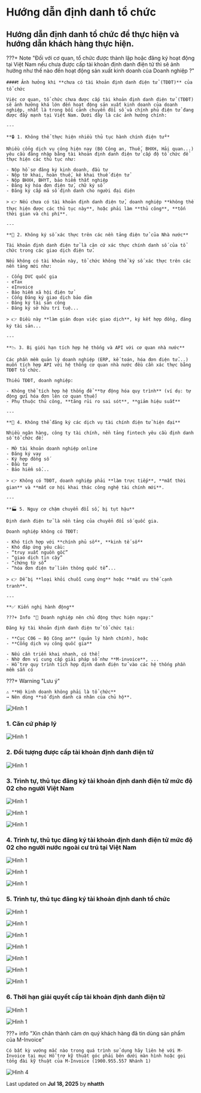 # **Hướng dẫn định danh tổ chức**

## **Hướng dẫn định danh tổ chức để thực hiện và hướng dẫn khách hàng thực hiện.**

???+ Note "Đối với cơ quan, tổ chức được thành lập hoặc đăng ký hoạt động tại Việt Nam nếu chưa được cấp tài khoản định danh điện tử thì sẽ ảnh hưởng như thế nào đến hoạt động sản xuất kinh doanh của Doanh nghiệp ?"

    ####❗ Ảnh hưởng khi **chưa có tài khoản định danh điện tử (TĐĐT)** của tổ chức

    Việc cơ quan, tổ chức chưa được cấp tài khoản định danh điện tử (TĐĐT) sẽ ảnh hưởng khá lớn đến hoạt động sản xuất kinh doanh của doanh nghiệp, nhất là trong bối cảnh chuyển đổi số và chính phủ điện tử đang được đẩy mạnh tại Việt Nam. Dưới đây là các ảnh hưởng chính:

    ---

    **🔒 1. Không thể thực hiện nhiều thủ tục hành chính điện tử**

    Nhiều cổng dịch vụ công hiện nay (Bộ Công an, Thuế, BHXH, Hải quan...) yêu cầu đăng nhập bằng tài khoản định danh điện tử cấp độ tổ chức để thực hiện các thủ tục như:

    - Nộp hồ sơ đăng ký kinh doanh, đầu tư
    - Nộp tờ khai, hoàn thuế, kê khai thuế điện tử
    - Nộp BHXH, BHYT, bảo hiểm thất nghiệp
    - Đăng ký hóa đơn điện tử, chữ ký số
    - Đăng ký cấp mã số định danh cho người đại diện

    > 👉 Nếu chưa có tài khoản định danh điện tử, doanh nghiệp **không thể thực hiện được các thủ tục này**, hoặc phải làm **thủ công**, **tốn thời gian và chi phí**.

    ---

    **🔐 2. Không ký số xác thực trên các nền tảng điện tử của Nhà nước**

    Tài khoản định danh điện tử là căn cứ xác thực chính danh số của tổ chức trong các giao dịch điện tử.

    Nếu không có tài khoản này, tổ chức không thể ký số xác thực trên các nền tảng mới như:

    - Cổng DVC quốc gia
    - eTax
    - eInvoice
    - Bảo hiểm xã hội điện tử
    - Cổng Đăng ký giao dịch bảo đảm
    - Đăng ký tài sản công
    - Đăng ký sở hữu trí tuệ...

    > 👉 Điều này **làm gián đoạn việc giao dịch**, ký kết hợp đồng, đăng ký tài sản...

    ---

    **📉 3. Bị giới hạn tích hợp hệ thống và API với cơ quan nhà nước**

    Các phần mềm quản lý doanh nghiệp (ERP, kế toán, hóa đơn điện tử...) muốn tích hợp API với hệ thống cơ quan nhà nước đều cần xác thực bằng TĐĐT tổ chức.

    Thiếu TĐĐT, doanh nghiệp:

    - Không thể tích hợp hệ thống để **tự động hóa quy trình** (ví dụ: tự động gửi hóa đơn lên cơ quan thuế)
    - Phụ thuộc thủ công, **tăng rủi ro sai sót**, **giảm hiệu suất**

    ---

    **📲 4. Không thể đăng ký các dịch vụ tài chính điện tử hiện đại**

    Nhiều ngân hàng, công ty tài chính, nền tảng fintech yêu cầu định danh số tổ chức để:

    - Mở tài khoản doanh nghiệp online
    - Đăng ký vay
    - Ký hợp đồng số
    - Đầu tư
    - Bảo hiểm số...

    > 👉 Không có TĐĐT, doanh nghiệp phải **làm trực tiếp**, **mất thời gian** và **mất cơ hội khai thác công nghệ tài chính mới**.

    ---

    **🏭 5. Nguy cơ chậm chuyển đổi số, bị tụt hậu**

    Định danh điện tử là nền tảng của chuyển đổi số quốc gia.

    Doanh nghiệp không có TĐĐT:

    - Khó tích hợp với **chính phủ số**, **kinh tế số**
    - Khó đáp ứng yêu cầu:
    - “truy xuất nguồn gốc”
    - “giao dịch tin cậy”
    - “chứng từ số”
    - “hóa đơn điện tử liên thông quốc tế”...

    > 👉 Dễ bị **loại khỏi chuỗi cung ứng** hoặc **mất ưu thế cạnh tranh**.

    ---

    **✅ Kiến nghị hành động**

    ???+ Info "📌 Doanh nghiệp nên chủ động thực hiện ngay:"

    Đăng ký tài khoản định danh điện tử tổ chức tại:

    - **Cục C06 – Bộ Công an** (quản lý hành chính), hoặc
    - **Cổng dịch vụ công quốc gia**

    - Nếu cần triển khai nhanh, có thể:
    - Nhờ đơn vị cung cấp giải pháp số như **M-invoice**, ...
    - Hỗ trợ quy trình tích hợp định danh điện tử vào các hệ thống phần mềm sẵn có

???+ Warning "Lưu ý"

    ⚠️ **Hộ kinh doanh không phải là tổ chức**
    → Nên dùng **số định danh cá nhân của chủ hộ**.

![Hình 1](../../assets/images/tai-lieu/Dinhdanhtochuc-images-0.jpg "Hãy bấm vào để xem rõ hơn")

### **1. Căn cứ pháp lý**

![Hình 1](../../assets/images/tai-lieu/Dinhdanhtochuc-images-1.jpg "Hãy bấm vào để xem rõ hơn")

### **2. Đối tượng được cấp tài khoản định danh điện tử**

![Hình 1](../../assets/images/tai-lieu/Dinhdanhtochuc-images-2.jpg "Hãy bấm vào để xem rõ hơn")

### **3. Trình tự, thủ tục đăng ký tài khoản định danh điện tử mức độ 02 cho người Việt Nam**

![Hình 1](../../assets/images/tai-lieu/Dinhdanhtochuc-images-3.jpg "Hãy bấm vào để xem rõ hơn")

![Hình 1](../../assets/images/tai-lieu/Dinhdanhtochuc-images-4.jpg "Hãy bấm vào để xem rõ hơn")

![Hình 1](../../assets/images/tai-lieu/Dinhdanhtochuc-images-5.jpg "Hãy bấm vào để xem rõ hơn")

### **4. Trình tự, thủ tục đăng ký tài khoản định danh điện tử mức độ 02 cho người nước ngoài cư trú tại Việt Nam**

![Hình 1](../../assets/images/tai-lieu/Dinhdanhtochuc-images-6.jpg "Hãy bấm vào để xem rõ hơn")

![Hình 1](../../assets/images/tai-lieu/Dinhdanhtochuc-images-7.jpg "Hãy bấm vào để xem rõ hơn")

![Hình 1](../../assets/images/tai-lieu/Dinhdanhtochuc-images-8.jpg "Hãy bấm vào để xem rõ hơn")

### **5. Trình tự, thủ tục đăng ký tài khoản định danh tổ chức**

![Hình 1](../../assets/images/tai-lieu/Dinhdanhtochuc-images-9.jpg "Hãy bấm vào để xem rõ hơn")

![Hình 1](../../assets/images/tai-lieu/Dinhdanhtochuc-images-10.jpg "Hãy bấm vào để xem rõ hơn")

![Hình 1](../../assets/images/tai-lieu/Dinhdanhtochuc-images-11.jpg "Hãy bấm vào để xem rõ hơn")

![Hình 1](../../assets/images/tai-lieu/Dinhdanhtochuc-images-12.jpg "Hãy bấm vào để xem rõ hơn")

![Hình 1](../../assets/images/tai-lieu/Dinhdanhtochuc-images-13.jpg "Hãy bấm vào để xem rõ hơn")

![Hình 1](../../assets/images/tai-lieu/Dinhdanhtochuc-images-14.jpg "Hãy bấm vào để xem rõ hơn")

![Hình 1](../../assets/images/tai-lieu/Dinhdanhtochuc-images-15.jpg "Hãy bấm vào để xem rõ hơn")

### **6. Thời hạn giải quyết cấp tài khoản định danh điện tử**

![Hình 1](../../assets/images/tai-lieu/Dinhdanhtochuc-images-16.jpg "Hãy bấm vào để xem rõ hơn")

![Hình 1](../../assets/images/tai-lieu/Dinhdanhtochuc-images-17.jpg "Hãy bấm vào để xem rõ hơn")

???+ info "Xin chân thành cảm ơn quý khách hàng đã tin dùng sản phẩm của M-Invoice"

    Có bất kỳ vướng mắc nào trong quá trình sử dụng hãy liên hệ với M-Invoice tại mục Hỗ trợ kỹ thuật góc phải bên dưới màn hình hoặc gọi tổng đài kỹ thuật của M-Invoice (1900.955.557 Nhánh 1)

![Hình 4](../../assets/images/invoice2/hotro.png "Hãy bấm vào để xem rõ hơn")

<div class="last-updated">Last updated on <strong>Jul 18, 2025</strong> by <strong>nhatth</strong></div>
